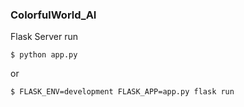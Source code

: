 ### ColorfulWorld_AI


Flask Server run
```
$ python app.py
```
or
```
$ FLASK_ENV=development FLASK_APP=app.py flask run
```